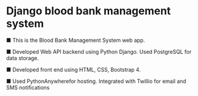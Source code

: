 # Django blood bank management system

■ This is the Blood Bank Management System web app.

■ Developed Web API backend using Python Django. Used PostgreSQL for data storage.

■ Developed front end using HTML, CSS, Bootstrap 4.

■ Used PythonAnywherefor hosting. Integrated with Twillio for email and SMS notifications
